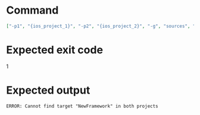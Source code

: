 # Command
```json
["-p1", "{ios_project_1}", "-p2", "{ios_project_2}", "-g", "sources", "-t", "NewFramework", "-f", "markdown", "-v"]
```

# Expected exit code
1

# Expected output
```
ERROR: Cannot find target "NewFramework" in both projects

```

